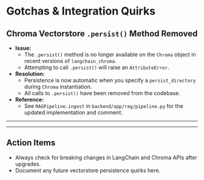 # Gotchas & Integration Quirks

## Chroma Vectorstore `.persist()` Method Removed

- **Issue:**
  - The `.persist()` method is no longer available on the `Chroma` object in recent versions of `langchain_chroma`.
  - Attempting to call `.persist()` will raise an `AttributeError`.
- **Resolution:**
  - Persistence is now automatic when you specify a `persist_directory` during `Chroma` instantiation.
  - All calls to `.persist()` have been removed from the codebase.
- **Reference:**
  - See `RAGPipeline.ingest` in `backend/app/rag/pipeline.py` for the updated implementation and comment.

---

<!-- Log DB persistence gotcha here -->
---

## Action Items
- Always check for breaking changes in LangChain and Chroma APIs after upgrades.
- Document any future vectorstore persistence quirks here.

